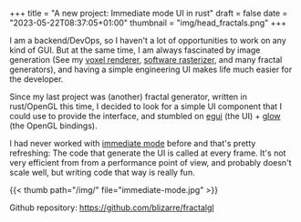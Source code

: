 +++
title = "A new project: Immediate mode UI in rust"
draft = false
date = "2023-05-22T08:37:05+01:00"
thumbnail = "img/head_fractals.png"
+++

I am a backend/DevOps, so I haven't a lot of opportunities to work on any kind of GUI. But at the same time, I am always fascinated by image generation (See my [voxel renderer](https://github.com/Blizarre/mountain), [software rasterizer](https://github.com/Blizarre/aff3D), and many fractal generators), and having a simple engineering UI makes life much easier for the developer.

Since my last project was (another) fractal generator, written in rust/OpenGL this time, I decided to look for a simple UI component that I could use to provide the interface, and stumbled on [egui](https://github.com/emilk/egui) (the UI) + [glow](https://github.com/grovesNL/glow) (the OpenGL bindings).

I had never worked with [immediate mode](https://en.wikipedia.org/wiki/Immediate_mode_(computer_graphics)) before and that's pretty refreshing: The code that generate the UI is called at every frame. It's not very efficient from from a performance point of view, and probably doesn't scale well, but writing code that way is really fun.

{{< thumb path="/img/" file="immediate-mode.jpg" >}}

Github repository: https://github.com/blizarre/fractalgl